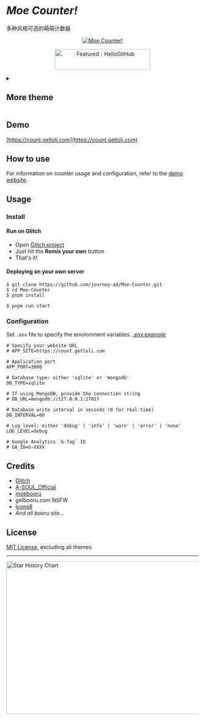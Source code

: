 # *Moe Counter!*

多种风格可选的萌萌计数器

<p align="center">
  <a href="https://count.getloli.com" target="_blank">
    <img alt="Moe Counter!" src="https://count.getloli.com/@Moe-counter.github?name=Moe-counter.github&theme=booru-lewd&padding=7&offset=0&align=top&scale=0.72&pixelated=0&darkmode=auto">
  </a>
</p>

<p align="center">
  <a href="https://hellogithub.com/repository/ed741b376efe46789ce9bb140ac19a52" target="_blank">
   <picture>
     <source media="(prefers-color-scheme: dark)" srcset="https://api.hellogithub.com/v1/widgets/recommend.svg?rid=ed741b376efe46789ce9bb140ac19a52&claim_uid=NyJh2Vejq3984f5&theme=dark" />
     <source media="(prefers-color-scheme: light)" srcset="https://api.hellogithub.com/v1/widgets/recommend.svg?rid=ed741b376efe46789ce9bb140ac19a52&claim_uid=NyJh2Vejq3984f5&theme=neutral" />
     <img src="https://api.hellogithub.com/v1/widgets/recommend.svg?rid=ed741b376efe46789ce9bb140ac19a52&claim_uid=NyJh2Vejq3984f5&theme=neutral" alt="Featured｜HelloGitHub" style="width: 250px; height: 54px;" width="250" height="54" />
   </picture>
  </a>
</p>

<details>
<summary><h2>More theme</h2></summary>

### *[Contribute themes is welcome!](https://github.com/journey-ad/Moe-Counter/issues/new?assignees=&labels=theme&projects=&template=contribute-theme.yml&title=%5BTheme%5D%3A+)*

##### 3d-num

![3d-num](https://count.getloli.com/@demo?theme=3d-num)

##### ai-1

![ai-1](https://count.getloli.com/@demo?theme=ai-1)

##### asoul

![asoul](https://count.getloli.com/@demo?theme=asoul)

##### booru-ffsr

![booru-ffsr](https://count.getloli.com/@demo?theme=booru-ffsr)

##### booru-helltaker

![booru-helltaker](https://count.getloli.com/@demo?theme=booru-helltaker)

##### booru-huggboo

![booru-huggboo](https://count.getloli.com/@demo?theme=booru-huggboo)

##### booru-jaypee

![booru-jaypee](https://count.getloli.com/@demo?theme=booru-jaypee)

##### booru-koe

![booru-koe](https://count.getloli.com/@demo?theme=booru-koe)

##### booru-lewd

![booru-lewd](https://count.getloli.com/@demo?theme=booru-lewd)

##### booru-lisu

![booru-lisu](https://count.getloli.com/@demo?theme=booru-lisu)

##### booru-mjg

![booru-mjg](https://count.getloli.com/@demo?theme=booru-mjg)

##### booru-mof

![booru-mof](https://count.getloli.com/@demo?theme=booru-mof)

##### booru-nandroid

![booru-nandroid](https://count.getloli.com/@demo?theme=booru-nandroid)

##### booru-qualityhentais

![booru-qualityhentais](https://count.getloli.com/@demo?theme=booru-qualityhentais)

##### booru-r6gdrawfriends

![booru-r6gdrawfriends](https://count.getloli.com/@demo?theme=booru-r6gdrawfriends)

##### booru-rfck

![booru-rfck](https://count.getloli.com/@demo?theme=booru-rfck)

##### booru-smtg

![booru-smtg](https://count.getloli.com/@demo?theme=booru-smtg)

##### booru-snyde

![booru-snyde](https://count.getloli.com/@demo?theme=booru-snyde)

##### booru-the-collection

![booru-the-collection](https://count.getloli.com/@demo?theme=booru-the-collection)

##### booru-touhoulat

![booru-touhoulat](https://count.getloli.com/@demo?theme=booru-touhoulat)

##### booru-townofgravityfalls

![booru-townofgravityfalls](https://count.getloli.com/@demo?theme=booru-townofgravityfalls)

##### booru-twifanartsfw

![booru-twifanartsfw](https://count.getloli.com/@demo?theme=booru-twifanartsfw)

##### booru-ve

![booru-ve](https://count.getloli.com/@demo?theme=booru-ve)

##### booru-vivi

![booru-vivi](https://count.getloli.com/@demo?theme=booru-vivi)

##### booru-vp

![booru-vp](https://count.getloli.com/@demo?theme=booru-vp)

##### booru-yuyuyui

![booru-yuyuyui](https://count.getloli.com/@demo?theme=booru-yuyuyui)

##### e621

![e621](https://count.getloli.com/@demo?theme=e621)

##### food

![food](https://count.getloli.com/@demo?theme=food)

##### gelbooru

![gelbooru](https://count.getloli.com/@demo?theme=gelbooru)

##### green

![green](https://count.getloli.com/@demo?theme=green)

##### kasuterura-1

![kasuterura-1](https://count.getloli.com/@demo?theme=kasuterura-1)

##### kasuterura-2

![kasuterura-2](https://count.getloli.com/@demo?theme=kasuterura-2)

##### kasuterura-3

![kasuterura-3](https://count.getloli.com/@demo?theme=kasuterura-3)

##### kasuterura-4

![kasuterura-4](https://count.getloli.com/@demo?theme=kasuterura-4)

##### kyun

![kyun](https://count.getloli.com/@demo?theme=kyun)

##### love-and-deepspace

![love-and-deepspace](https://count.getloli.com/@demo?theme=love-and-deepspace)

##### minecraft

![minecraft](https://count.getloli.com/@demo?theme=minecraft)

##### moebooru

![moebooru](https://count.getloli.com/@demo?theme=moebooru)

##### morden-num

![morden-num](https://count.getloli.com/@demo?theme=morden-num)

##### nixietube-1

![nixietube-1](https://count.getloli.com/@demo?theme=nixietube-1)

##### nixietube-2

![nixietube-2](https://count.getloli.com/@demo?theme=nixietube-2)

##### normal-1

![normal-1](https://count.getloli.com/@demo?theme=normal-1)

##### normal-2

![normal-2](https://count.getloli.com/@demo?theme=normal-2)

##### original-new

![original-new](https://count.getloli.com/@demo?theme=original-new)

##### original-old

![original-old](https://count.getloli.com/@demo?theme=original-old)

##### rule34

![rule34](https://count.getloli.com/@demo?theme=rule34)

##### shimmie2

![shimmie2](https://count.getloli.com/@demo?theme=shimmie2)

</details>

## Demo
[https://count.getloli.com](https://count.getloli.com)

## How to use

For information on counter usage and configuration, refer to the [demo website](https://count.getloli.com).

## Usage

### Install

#### Run on Glitch

- Open [Glitch project](https://glitch.com/~moe-counter-api)
- Just hit the **Remix your own** button
- That's it!

#### Deploying on your own server

```shell
$ git clone https://github.com/journey-ad/Moe-Counter.git
$ cd Moe-Counter
$ pnpm install

$ pnpm run start
```

### Configuration

Set `.env` file to specify the environment variables. *[.env.example](./.env.example)*

```dosini
# Specify your website URL
# APP_SITE=https://count.getloli.com

# Application port
APP_PORT=3000

# Database type: either 'sqlite' or 'mongodb'
DB_TYPE=sqlite

# If using MongoDB, provide the connection string
# DB_URL=mongodb://127.0.0.1:27017

# Database write interval in seconds (0 for real-time)
DB_INTERVAL=60

# Log level: either 'debug' | 'info' | 'warn' | 'error' | 'none'
LOG_LEVEL=debug

# Google Analytics `G-Tag` ID
# GA_ID=G-XXXX
```

## Credits

* [Glitch](https://glitch.com/)
* [A-SOUL_Official](https://space.bilibili.com/703007996)
* [moebooru](https://github.com/moebooru/moebooru)
* gelbooru.com NSFW
* [Icons8](https://icons8.com/icon/80355/star)
* *And all booru site...*

## License

[MIT License](./LICENSE), excluding all themes

---

<p>
<img src="https://api.star-history.com/svg?repos=journey-ad/Moe-Counter&type=Date" alt="Star History Chart" style="width: 600px; height: 400px;" width="600" height="400" />
</p>
